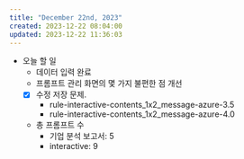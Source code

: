```yaml
---
title: "December 22nd, 2023"
created: 2023-12-22 08:04:00
updated: 2023-12-22 11:36:03
---
```

  * 오늘 할 일
    * 데이터 입력 완료
    * 프롬프트 관리 화면의 몇 가지 불편한 점 개선
    * [x] 수정 저장 문제.
      *  rule-interactive-contents_1x2_message-azure-3.5
      * rule-interactive-contents_1x2_message-azure-4.0 
    * 총 프롬프트 수
      * 기업 분석 보고서: 5
      * interactive: 9